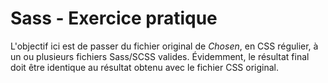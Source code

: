 Sass - Exercice pratique
=============

L'objectif ici est de passer du fichier original de *Chosen*, en CSS régulier, à un ou plusieurs fichiers Sass/SCSS valides. Évidemment, le résultat final doit être identique au résultat obtenu avec le fichier CSS original.
